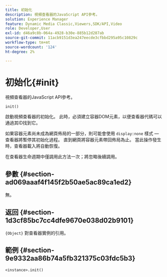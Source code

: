 ```yaml
---
title: 初始化
description: 視頻查看器的JavaScript API參考。
solution: Experience Manager
feature: Dynamic Media Classic,Viewers,SDK/API,Video
role: Developer,User
exl-id: d46a9c8b-064a-4928-b30e-885b12d287ab
source-git-commit: 11acb9151d3ea247eecde3cfbbd295a95c10829c
workflow-type: tm+mt
source-wordcount: '124'
ht-degree: 2%

---
```


# 初始化{#init}

視頻查看器的JavaScript API參考。

`init()`

啟動視頻查看器的初始化。 此時，必須建立容器DOM元素，以便查看器代碼可以通過其ID找到它。

如果容器元素尚未成為網頁佈局的一部分，則可能會使用 `display:none` 樣式 — 查看器將暫停其初始化過程。 直到網頁將容器元素帶回佈局為止。 當此操作發生時，查看器載入將自動恢復。

在查看器生命週期中僅調用此方法一次；將忽略後續調用。

## 參數 {#section-ad069aaaf4f145f2b50ae5ac89ca1ed2}

無。

## 返回 {#section-1d3cf85bc7cc4dfe9670e038d02b9101}

`{Object}` 對查看器實例的引用。

## 範例 {#section-9e9332aa86b74a5fb321375c03fdc5b3}

```
<instance>.init()
```
